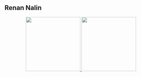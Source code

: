 ## Renan Nalin
<div align="center">
  <a href="https://github.com/rnalin">
  <img height="180em" src="https://github-readme-stats.vercel.app/api?username=rnalin&show_icons=true&theme=radical&include_all_commits=true&count_private=true"/>
  <img height="180em" src="https://github-readme-stats.vercel.app/api/top-langs/?username=rnalin&layout=compact&langs_count=7&theme=radical"/>
</div>

  
  ##

